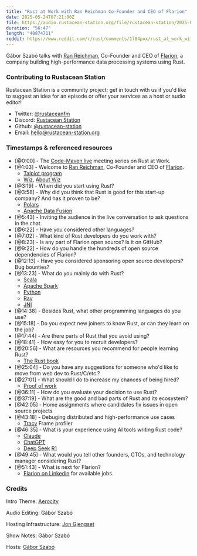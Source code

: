 ```yaml
---
title: "Rust at Work with Ran Reichman Co-Founder and CEO of Flarion"
date: 2025-05-24T07:21:00Z
file: https://audio.rustacean-station.org/file/rustacean-station/2025-05-24-ran-reichman.mp3
duration: "56:47"
length: "40874711"
reddit: https://www.reddit.com/r/rust/comments/1l84pox/rust_at_work_with_ran_reichman_cofounder_and_ceo/
---
```


Gábor Szabó talks with [Ran Reichman](https://www.linkedin.com/in/ran-reichman-740163b7/), Co-Founder and CEO of [Flarion](https://www.flarion.io/), a company building high-performance data processing systems using Rust.

### Contributing to Rustacean Station

Rustacean Station is a community project; get in touch with us if you'd like to suggest an idea for an episode or offer your services as a host or audio editor!

 - Twitter: [@rustaceanfm](https://twitter.com/rustaceanfm)
 - Discord: [Rustacean Station](https://discord.gg/cHc3Gyc)
 - Github: [@rustacean-station](https://github.com/rustacean-station/)
 - Email: [hello@rustacean-station.org](mailto:hello@rustacean-station.org)

### Timestamps & referenced resources

- [@0:00] - The [Code-Maven live](https://live.code-maven.com/) meeting series on Rust at Work.
- [@1:03] - Welcome to [Ran Reichman](https://www.linkedin.com/in/ran-reichman-740163b7/), Co-Founder and CEO of [Flarion](https://www.flarion.io/).
  - [Talpiot program](https://en.wikipedia.org/wiki/Talpiot_program)
  - [Wiz](https://www.wiz.io/), [About Wiz](https://en.wikipedia.org/wiki/Wiz,_Inc.)
- [@3:19] - When did you start using Rust?
- [@3:58] - Why did you think that Rust is good for this start-up company? And has it proven to be?
  - [Polars](https://pola.rs/)
  - [Apache Data Fusion](https://datafusion.apache.org/)
- [@5:43] - Inviting the audience in the live conversation to ask questions in the chat.
- [@6:22] - Have you considered other languages?
- [@7:02] - What kind of Rust developers do you work with?
- [@8:23] - Is any part of Flarion open source? Is it on GitHub?
- [@9:22] - How do you handle the hundreds of open source dependencies of Flarion?
- [@12:13] - Have you considered sponsoring open source developers? Bug bounties?
- [@13:23] - What do you mainly do with Rust?
  - [Scala](https://www.scala-lang.org/)
  - [Apache Spark](https://spark.apache.org/)
  - [Python](https://www.python.org/)
  - [Ray](https://www.ray.io/)
  - [JNI](https://en.wikipedia.org/wiki/Java_Native_Interface)
- [@14:38] - Besides Rust, what other programming languages do you use?
- [@15:18] - Do you expect new joiners to know Rust, or can they learn on the job?
- [@17:44] - Are there parts of Rust that you avoid using?
- [@18:41] - How easy for you to recruit developers? 
- [@20:56] - What are resources you recommend for people learning Rust?
  - [The Rust book](https://doc.rust-lang.org/book/)
- [@25:04] - Do you have any suggestions for someone who'd like to move from web dev to Rust/C/etc.?
- [@27:01] - What should I do to increase my chances of being hired?
  - [Proof of work](https://en.wikipedia.org/wiki/Proof_of_work)
- [@36:11] - How do you evaluate your decision to use Rust?
- [@37:19] - What are the good and bad parts of Rust and its ecosystem?
- [@42:05] - Home assignments where candidates fix issues in open source projects
- [@43:18] - Debuging distributed and high-performance use cases
  - [Tracy](https://github.com/wolfpld/tracy) Frame profiler
- [@46:35] - What is your experience using AI tools writing Rust code?
  - [Claude](https://claude.ai/)
  - [ChatGPT](https://chatgpt.com/)
  - [Deep Seek](https://www.deepseek.com/) [R1](https://github.com/deepseek-ai/DeepSeek-R1)
- [@49:45] - What would you tell other founders, CTOs, and technology manager considering Rust?
- [@51:43] - What is next for Flarion?
  - [Flarion on Linkedin](https://www.linkedin.com/company/flarion/) for available jobs.

### Credits

Intro Theme: [Aerocity](https://twitter.com/AerocityMusic)

Audio Editing: Gábor Szabó

Hosting Infrastructure: [Jon Gjengset](https://twitter.com/jonhoo/)

Show Notes: Gábor Szabó

Hosts: [Gábor Szabó](https://www.linkedin.com/in/szabgab/)

